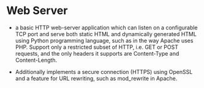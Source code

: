 # Web Server
- a basic HTTP web-server application which can listen on a configurable TCP port and serve both static HTML and dynamically generated HTML using Python programming language, 
such as in the way Apache uses PHP. 
Support only a restricted subset of HTTP, i.e. GET or POST requests, and the only headers it supports are Content-Type and Content-Length.

- Additionally implements a secure connection (HTTPS) using OpenSSL and a feature for URL rewriting, such as mod_rewrite in Apache.